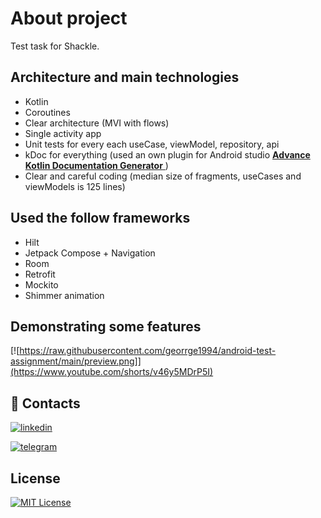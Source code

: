 # About project
Test task for Shackle.

## Architecture and main technologies
+ Kotlin
+ Coroutines
+ Clear architecture (MVI with flows)
+ Single activity app
+ Unit tests for every each useCase, viewModel, repository, api
+ kDoc for everything (used an own plugin for Android studio <a href="https://plugins.jetbrains.com/plugin/17719-advance-kotlin-documentation-generator">
		<b>Advance Kotlin Documentation Generator</b>
	</a>)
+ Clear and careful coding (median size of fragments, useCases and viewModels is 125 lines)

## Used the follow frameworks
+ Hilt
+ Jetpack Compose + Navigation
+ Room
+ Retrofit
+ Mockito
+ Shimmer animation


## Demonstrating some features
[![https://raw.githubusercontent.com/georrge1994/android-test-assignment/main/preview.png]](https://www.youtube.com/shorts/v46y5MDrP5I)

## 🔗 Contacts
[![linkedin](https://img.shields.io/badge/linkedin-0A66C2?style=for-the-badge&logo=linkedin&logoColor=white)](https://www.linkedin.com/in/georgiy-chebotarev/)

[![telegram](https://img.shields.io/badge/-telegram-red?color=white&logo=telegram)](https://t.me/georrge1994)

## License
[![MIT License](https://img.shields.io/badge/License-MIT-green.svg)](https://choosealicense.com/licenses/mit/) 